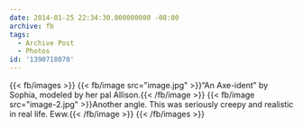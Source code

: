 ```yaml
---
date: 2014-01-25 22:34:30.000000000 -08:00
archive: fb
tags: 
  - Archive Post
  - Photos
id: '1390718070'
---
```


{{< fb/images >}}
{{< fb/image src="image.jpg" >}}“An Axe-ident” by Sophia, modeled by her pal Allison.{{< /fb/image >}}
{{< fb/image src="image-2.jpg" >}}Another angle. This was seriously creepy and realistic in real life. Eww.{{< /fb/image >}}
{{< /fb/images >}}
